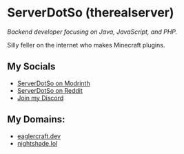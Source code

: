 # ServerDotSo (therealserver)
*Backend developer focusing on Java, JavaScript, and PHP.*

Silly feller on the internet who makes Minecraft plugins.

## My Socials
* [ServerDotSo on Modrinth](https://modrinth.com/user/ServerDotSo)
* [ServerDotSo on Reddit](https://www.reddit.com/user/ServerDotSo/)
* [Join my Discord](https://discord.gg/76CAK4tXnY)

## My Domains:
* [eaglercraft.dev](https://eaglercraft.dev/)
* [nightshade.lol](https://nightshade.lol/)
